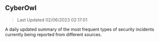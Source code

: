 ## CyberOwl 
> Last Updated 02/06/2023 02:17:01 


A daily updated summary of the most frequent types of security incidents currently being reported from different sources.

